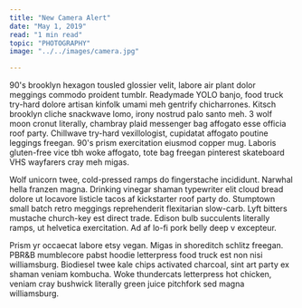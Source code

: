 ```yaml
---
title: "New Camera Alert"
date: "May 1, 2019"
read: "1 min read" 
topic: "PHOTOGRAPHY"
image: "../../images/camera.jpg"

---
```

90's brooklyn hexagon tousled glossier velit, labore air plant dolor meggings commodo proident tumblr. Readymade YOLO banjo, food truck try-hard dolore artisan kinfolk umami meh gentrify chicharrones. Kitsch brooklyn cliche snackwave lomo, irony nostrud palo santo meh. 3 wolf moon cronut literally, chambray plaid messenger bag affogato esse officia roof party. Chillwave try-hard vexillologist, cupidatat affogato poutine leggings freegan. 90's prism exercitation eiusmod copper mug. Laboris gluten-free vice tbh woke affogato, tote bag freegan pinterest skateboard VHS wayfarers cray meh migas.

Wolf unicorn twee, cold-pressed ramps do fingerstache incididunt. Narwhal hella franzen magna. Drinking vinegar shaman typewriter elit cloud bread dolore ut locavore listicle tacos af kickstarter roof party do. Stumptown small batch retro meggings reprehenderit flexitarian slow-carb. Lyft bitters mustache church-key est direct trade. Edison bulb succulents literally ramps, ut helvetica exercitation. Ad af lo-fi pork belly deep v excepteur.

Prism yr occaecat labore etsy vegan. Migas in shoreditch schlitz freegan. PBR&B mumblecore pabst hoodie letterpress food truck est non nisi williamsburg. Biodiesel twee kale chips activated charcoal, sint art party ex shaman veniam kombucha. Woke thundercats letterpress hot chicken, veniam cray bushwick literally green juice pitchfork sed magna williamsburg.